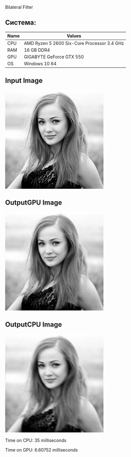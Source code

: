 Bilateral Filter

## Система:

| Name  | Values  |
|-------|---------|
| CPU  | AMD Ryzen 5 2600 Six-Core Processor 3.4 GHz|
| RAM  | 16 GB DDR4 |
| GPU  | GIGABYTE GeForce GTX 550  |
| OS   | Windows 10 64  |

## Input Image
![Описание изображения](woman.bmp)

## OutputGPU Image
![Описание изображения](womanGPU.bmp)

## OutputCPU Image
![Описание изображения](womanCPU.bmp)

Time on CPU: 35 milliseconds

Time on GPU: 6.60752 milliseconds
